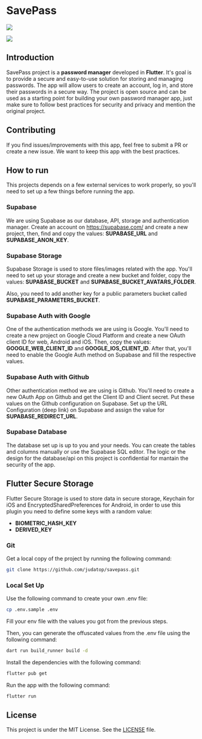 # SavePass

![](https://github-production-user-asset-6210df.s3.amazonaws.com/46090290/432073195-40939aa2-7034-4f9d-b4ec-1ec156104670.jpg?X-Amz-Algorithm=AWS4-HMAC-SHA256&X-Amz-Credential=AKIAVCODYLSA53PQK4ZA%2F20250410%2Fus-east-1%2Fs3%2Faws4_request&X-Amz-Date=20250410T001833Z&X-Amz-Expires=300&X-Amz-Signature=6d3bf6a2beacd1d1d22cd23c3d45d741346bacc266a2fba91a9f7bf02d14fa03&X-Amz-SignedHeaders=host)

![](https://github-production-user-asset-6210df.s3.amazonaws.com/46090290/432073213-f6bbeaeb-0e93-430d-803b-588bf298c822.jpg?X-Amz-Algorithm=AWS4-HMAC-SHA256&X-Amz-Credential=AKIAVCODYLSA53PQK4ZA%2F20250410%2Fus-east-1%2Fs3%2Faws4_request&X-Amz-Date=20250410T001818Z&X-Amz-Expires=300&X-Amz-Signature=28946c00492b698a60260766a8ef45cb04169fe016009c848ef212f17cb00cc9&X-Amz-SignedHeaders=host)

## Introduction

SavePass project is a **password manager** developed in **Flutter**. It's goal is to provide a secure and easy-to-use solution for storing and managing passwords. The app will allow users to create an account, log in, and store their passwords in a secure way. The project is open source and can be used as a starting point for building your own password manager app, just make sure to follow best practices for security and privacy and mention the original project.

## Contributing

If you find issues/improvements with this app, feel free to submit a PR or create a new issue. We want to keep this app with the best practices.

## How to run

This projects depends on a few external services to work properly, so you'll need to set up a few things before running the app.

### Supabase

We are using Supabase as our database, API, storage and authentication manager. Create an account on https://supabase.com/ and create a new project, then, find and copy the values: **SUPABASE_URL** and **SUPABASE_ANON_KEY**.

### Supabase Storage

Supabase Storage is used to store files/images related with the app. You'll need to set up your storage and create a new bucket and folder, copy the values: **SUPABASE_BUCKET** and **SUPABASE_BUCKET_AVATARS_FOLDER**.

Also, you need to add another key for a public parameters bucket called **SUPABASE_PARAMETERS_BUCKET**.

### Supabase Auth with Google

One of the authentication methods we are using is Google. You'll need to create a new project on Google Cloud Platform and create a new OAuth client ID for web, Android and iOS. Then, copy the values: **GOOGLE_WEB_CLIENT_ID** and **GOOGLE_IOS_CLIENT_ID**. After that, you'll need to enable the Google Auth method on Supabase and fill the respective values.

### Supabase Auth with Github

Other authentication method we are using is Github. You'll need to create a new OAuth App on Github and get the Client ID and Client secret. Put these values on the Github configuration on Supabase. Set up the URL Configuration (deep link) on Supabase and assign the value for **SUPABASE_REDIRECT_URL**.

### Supabase Database

The database set up is up to you and your needs. You can create the tables and columns manually or use the Supabase SQL editor. The logic or the design for the database/api on this project is confidential for mantain the security of the app.

## Flutter Secure Storage

Flutter Secure Storage is used to store data in secure storage, Keychain for iOS and EncryptedSharedPreferences for Android, in order to use this plugin you need to define some keys with a random value:

- **BIOMETRIC_HASH_KEY**
- **DERIVED_KEY**

### Git

Get a local copy of the project by running the following command:

```bash
git clone https://github.com/judatop/savepass.git
```

### Local Set Up

Use the following command to create your own .env file:

```bash
cp .env.sample .env
```

Fill your env file with the values you got from the previous steps.

Then, you can generate the offuscated values from the .env file using the following command:

```bash
dart run build_runner build -d
```

Install the dependencies with the following command:

```bash
flutter pub get
```

Run the app with the following command:

```bash
flutter run
```

## License

This project is under the MIT License. See the [LICENSE](LICENSE) file.
